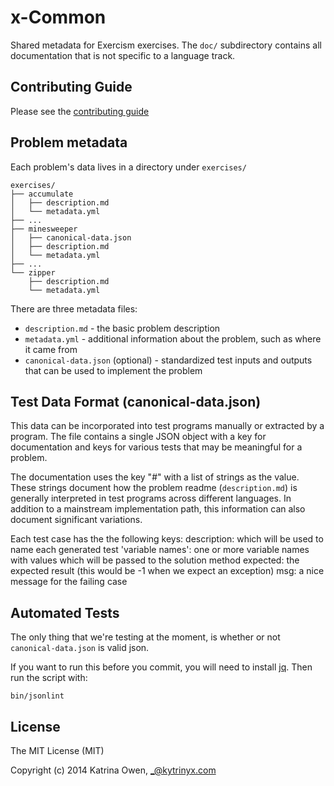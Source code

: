 # x-Common

Shared metadata for Exercism exercises.
The `doc/` subdirectory contains all documentation that is not specific to a language track.

## Contributing Guide

Please see the [contributing guide](https://github.com/exercism/x-common/blob/master/CONTRIBUTING.md)

## Problem metadata

Each problem's data lives in a directory under `exercises/`

```
exercises/
├── accumulate
│   ├── description.md
│   └── metadata.yml
├── ...
├── minesweeper
│   ├── canonical-data.json
│   ├── description.md
│   └── metadata.yml
├── ...
└── zipper
    ├── description.md
    └── metadata.yml
```

There are three metadata files:

* `description.md` - the basic problem description
* `metadata.yml` - additional information about the problem, such as where it came from
* `canonical-data.json` (optional) - standardized test inputs and outputs that can be used to implement the problem

## Test Data Format (canonical-data.json)

This data can be incorporated into test programs manually or extracted by a
program.  The file contains a single JSON object with a key for documentation
and keys for various tests that may be meaningful for a problem.

The documentation uses the key "#" with a list of strings as the value.
These strings document how the problem readme (`description.md`) is generally
interpreted in test programs across different languages.  In addition to a
mainstream implementation path, this information can also document significant
variations.

Each test case has the the following keys:
    description: which will be used to name each generated test
    'variable names': one or more variable names with values which will be passed to the solution method
    expected: the expected result (this would be -1 when we expect an exception)
    msg: a nice message for the failing case

## Automated Tests

The only thing that we're testing at the moment, is whether or not `canonical-data.json`
is valid json.

If you want to run this before you commit, you will need to install
[jq](https://stedolan.github.io/jq/download/). Then run the script with:

    bin/jsonlint

## License

The MIT License (MIT)

Copyright (c) 2014 Katrina Owen, _@kytrinyx.com
